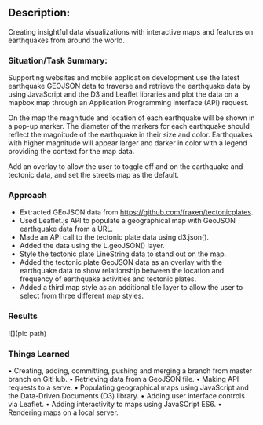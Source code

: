 ## Description:
Creating insightful data visualizations with interactive maps and features on earthquakes from around the world.

### Situation/Task Summary:
Supporting websites and mobile application development use the latest earthquake GEOJSON 
data to traverse and retrieve the earthquake data by using JavaScript and the D3 and Leaflet
libraries and plot the data on a mapbox map through an Application Programming Interface (API) request.

On the map the magnitude and location of each earthquake will be shown in a pop-up marker. The diameter of the markers for each earthquake should reflect the magnitude of the earthquake in their size and color. Earthquakes with higher magnitude will appear larger and darker in color with a legend providing the context for the map data. 

Add an overlay to allow the user to toggle off and on the earthquake and tectonic data, and set the streets map as the default.

### Approach
*	Extracted GEoJSON data from https://github.com/fraxen/tectonicplates.
*	 Used Leaflet.js API to populate a geographical map with GeoJSON earthquake data from a URL.
*	 Made an API call to the tectonic plate data using d3.json().
*	Added the data using the L.geoJSON() layer.
*	Style the tectonic plate LineString data to stand out on the map.
*	Added the tectonic plate GeoJSON data as an overlay with the earthquake data to show relationship between the location and frequency of earthquake activities and tectonic plates.
*	Added a third map style as an additional tile layer to allow the user to select from three different map styles.


### Results
![](pic path)


### Things Learned
•	Creating, adding, committing, pushing and merging a branch from master branch on GitHub.
•	Retrieving data from a GeoJSON file.
•	Making API requests to a serve.
•	Populating geographical maps using JavaScript and the Data-Driven Documents (D3) library.
•	Adding user interface controls via Leaflet.
•	 Adding interactivity to maps using JavaSCript ES6.
•	 Rendering maps on a local server.


